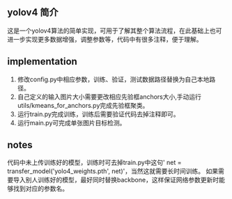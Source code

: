 ## yolov4 简介
这是一个yolov4算法的简单实现，可用于了解其整个算法流程，在此基础上也可进一步实现更多数据增强，调整参数等，代码中有很多注释，便于理解。
## implementation  
1. 修改config.py中相应参数，训练、验证，测试数据路径替换为自己本地路径。  
2. 自己定义的输入图片大小需要更改相应先验框anchors大小,手动运行utils/kmeans_for_anchors.py完成先验框聚类。  
3. 运行train.py完成训练，训练后需要验证代码去掉注释即可。  
4. 运行main.py可完成单张图片目标检测。  
## notes
代码中未上传训练好的模型，训练时可去掉train.py中这句' net = transfer_model('yolo4_weights.pth', net)'，当然这就需要长时间训练。
如果需要导入别人训练好的模型，最好同时替换backbone，这样保证网络参数更新时能够找到对应的参数名。
